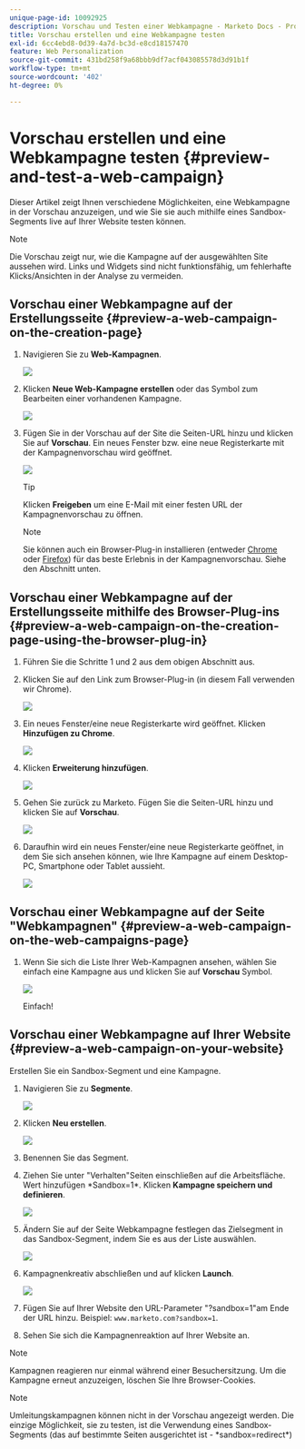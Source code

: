 ```yaml
---
unique-page-id: 10092925
description: Vorschau und Testen einer Webkampagne - Marketo Docs - Produktdokumentation
title: Vorschau erstellen und eine Webkampagne testen
exl-id: 6cc4ebd8-0d39-4a7d-bc3d-e8cd18157470
feature: Web Personalization
source-git-commit: 431bd258f9a68bbb9df7acf043085578d3d91b1f
workflow-type: tm+mt
source-wordcount: '402'
ht-degree: 0%

---
```


# Vorschau erstellen und eine Webkampagne testen {#preview-and-test-a-web-campaign}

Dieser Artikel zeigt Ihnen verschiedene Möglichkeiten, eine Webkampagne in der Vorschau anzuzeigen, und wie Sie sie auch mithilfe eines Sandbox-Segments live auf Ihrer Website testen können.

>[!NOTE]
>
>Die Vorschau zeigt nur, wie die Kampagne auf der ausgewählten Site aussehen wird. Links und Widgets sind nicht funktionsfähig, um fehlerhafte Klicks/Ansichten in der Analyse zu vermeiden.

## Vorschau einer Webkampagne auf der Erstellungsseite {#preview-a-web-campaign-on-the-creation-page}

1. Navigieren Sie zu **Web-Kampagnen**.

   ![](assets/image2016-8-18-15-3a59-3a35.png)

1. Klicken **Neue Web-Kampagne erstellen** oder das Symbol zum Bearbeiten einer vorhandenen Kampagne.

   ![](assets/create-new-or-edit-web-campaign.png)

1. Fügen Sie in der Vorschau auf der Site die Seiten-URL hinzu und klicken Sie auf **Vorschau**. Ein neues Fenster bzw. eine neue Registerkarte mit der Kampagnenvorschau wird geöffnet.

   ![](assets/three-1.png)

   >[!TIP]
   >
   >Klicken **Freigeben** um eine E-Mail mit einer festen URL der Kampagnenvorschau zu öffnen.

   >[!NOTE]
   >
   >Sie können auch ein Browser-Plug-in installieren (entweder [Chrome](https://chrome.google.com/webstore/detail/marketo-web-personalizati/ldiddonjplchallbngbccbfdfeldohkj) oder [Firefox](https://rtp-static.marketo.com/rtp/libs/mwp-0.0.0.8.xpi)) für das beste Erlebnis in der Kampagnenvorschau. Siehe den Abschnitt unten.

## Vorschau einer Webkampagne auf der Erstellungsseite mithilfe des Browser-Plug-ins {#preview-a-web-campaign-on-the-creation-page-using-the-browser-plug-in}

1. Führen Sie die Schritte 1 und 2 aus dem obigen Abschnitt aus.

1. Klicken Sie auf den Link zum Browser-Plug-in (in diesem Fall verwenden wir Chrome).

   ![](assets/4-1.png)

1. Ein neues Fenster/eine neue Registerkarte wird geöffnet. Klicken **Hinzufügen zu Chrome**.

   ![](assets/five.png)

1. Klicken **Erweiterung hinzufügen**.

   ![](assets/six.png)

1. Gehen Sie zurück zu Marketo. Fügen Sie die Seiten-URL hinzu und klicken Sie auf **Vorschau**.

   ![](assets/seven.png)

1. Daraufhin wird ein neues Fenster/eine neue Registerkarte geöffnet, in dem Sie sich ansehen können, wie Ihre Kampagne auf einem Desktop-PC, Smartphone oder Tablet aussieht.

   ![](assets/campaign-preview.png)

## Vorschau einer Webkampagne auf der Seite &quot;Webkampagnen&quot; {#preview-a-web-campaign-on-the-web-campaigns-page}

1. Wenn Sie sich die Liste Ihrer Web-Kampagnen ansehen, wählen Sie einfach eine Kampagne aus und klicken Sie auf **Vorschau** Symbol.

   ![](assets/web-campaigns-1-preview-hand.png)

   Einfach!

## Vorschau einer Webkampagne auf Ihrer Website {#preview-a-web-campaign-on-your-website}

Erstellen Sie ein Sandbox-Segment und eine Kampagne.

1. Navigieren Sie zu **Segmente**.

   ![](assets/new-dropdown-segments-hand.jpg)

1. Klicken **Neu erstellen**.

   ![](assets/image2015-9-10-10-3a42-3a39.png)

1. Benennen Sie das Segment.

1. Ziehen Sie unter &quot;Verhalten&quot;Seiten einschließen auf die Arbeitsfläche. Wert hinzufügen &#42;Sandbox=1&#42;. Klicken **Kampagne speichern und definieren**.

   ![](assets/segment.png)

1. Ändern Sie auf der Seite Webkampagne festlegen das Zielsegment in das Sandbox-Segment, indem Sie es aus der Liste auswählen.

   ![](assets/set-web-campaign-target-segment.jpg)

1. Kampagnenkreativ abschließen und auf klicken **Launch**.

   ![](assets/click-launch.jpg)

1. Fügen Sie auf Ihrer Website den URL-Parameter &quot;?sandbox=1&quot;am Ende der URL hinzu. Beispiel: `www.marketo.com?sandbox=1`.

1. Sehen Sie sich die Kampagnenreaktion auf Ihrer Website an.

>[!NOTE]
>
>Kampagnen reagieren nur einmal während einer Besuchersitzung. Um die Kampagne erneut anzuzeigen, löschen Sie Ihre Browser-Cookies.

>[!NOTE]
>
>Umleitungskampagnen können nicht in der Vorschau angezeigt werden. Die einzige Möglichkeit, sie zu testen, ist die Verwendung eines Sandbox-Segments (das auf bestimmte Seiten ausgerichtet ist - &#42;sandbox=redirect&#42;)
